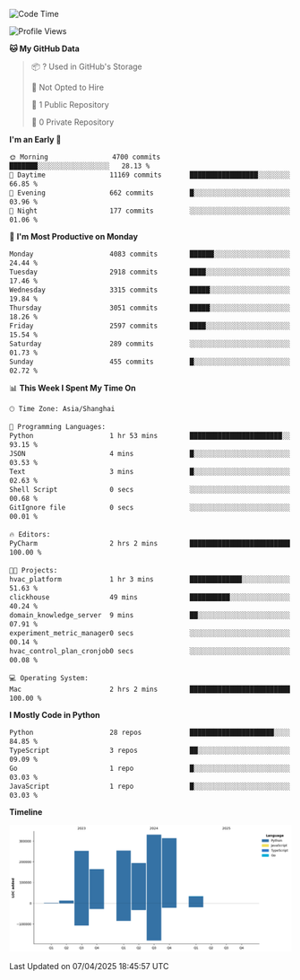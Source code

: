 <!--START_SECTION:waka-->
![Code Time](http://img.shields.io/badge/Code%20Time-224%20hrs%2036%20mins-blue)

![Profile Views](http://img.shields.io/badge/Profile%20Views-0-blue)

**🐱 My GitHub Data** 

> 📦 ? Used in GitHub's Storage 
 > 
> 🚫 Not Opted to Hire
 > 
> 📜 1 Public Repository 
 > 
> 🔑 0 Private Repository 
 > 
**I'm an Early 🐤** 

```text
🌞 Morning                4700 commits        ███████░░░░░░░░░░░░░░░░░░   28.13 % 
🌆 Daytime                11169 commits       █████████████████░░░░░░░░   66.85 % 
🌃 Evening                662 commits         █░░░░░░░░░░░░░░░░░░░░░░░░   03.96 % 
🌙 Night                  177 commits         ░░░░░░░░░░░░░░░░░░░░░░░░░   01.06 % 
```
📅 **I'm Most Productive on Monday** 

```text
Monday                   4083 commits        ██████░░░░░░░░░░░░░░░░░░░   24.44 % 
Tuesday                  2918 commits        ████░░░░░░░░░░░░░░░░░░░░░   17.46 % 
Wednesday                3315 commits        █████░░░░░░░░░░░░░░░░░░░░   19.84 % 
Thursday                 3051 commits        █████░░░░░░░░░░░░░░░░░░░░   18.26 % 
Friday                   2597 commits        ████░░░░░░░░░░░░░░░░░░░░░   15.54 % 
Saturday                 289 commits         ░░░░░░░░░░░░░░░░░░░░░░░░░   01.73 % 
Sunday                   455 commits         █░░░░░░░░░░░░░░░░░░░░░░░░   02.72 % 
```


📊 **This Week I Spent My Time On** 

```text
🕑︎ Time Zone: Asia/Shanghai

💬 Programming Languages: 
Python                   1 hr 53 mins        ███████████████████████░░   93.15 % 
JSON                     4 mins              █░░░░░░░░░░░░░░░░░░░░░░░░   03.53 % 
Text                     3 mins              █░░░░░░░░░░░░░░░░░░░░░░░░   02.63 % 
Shell Script             0 secs              ░░░░░░░░░░░░░░░░░░░░░░░░░   00.68 % 
GitIgnore file           0 secs              ░░░░░░░░░░░░░░░░░░░░░░░░░   00.01 % 

🔥 Editors: 
PyCharm                  2 hrs 2 mins        █████████████████████████   100.00 % 

🐱‍💻 Projects: 
hvac_platform            1 hr 3 mins         █████████████░░░░░░░░░░░░   51.63 % 
clickhouse               49 mins             ██████████░░░░░░░░░░░░░░░   40.24 % 
domain_knowledge_server  9 mins              ██░░░░░░░░░░░░░░░░░░░░░░░   07.91 % 
experiment_metric_manager0 secs              ░░░░░░░░░░░░░░░░░░░░░░░░░   00.14 % 
hvac_control_plan_cronjob0 secs              ░░░░░░░░░░░░░░░░░░░░░░░░░   00.08 % 

💻 Operating System: 
Mac                      2 hrs 2 mins        █████████████████████████   100.00 % 
```

**I Mostly Code in Python** 

```text
Python                   28 repos            █████████████████████░░░░   84.85 % 
TypeScript               3 repos             ██░░░░░░░░░░░░░░░░░░░░░░░   09.09 % 
Go                       1 repo              █░░░░░░░░░░░░░░░░░░░░░░░░   03.03 % 
JavaScript               1 repo              █░░░░░░░░░░░░░░░░░░░░░░░░   03.03 % 
```



**Timeline**

![Lines of Code chart](https://raw.githubusercontent.com/jixingyou/jixingyou/main/assets/bar_graph.png)


 Last Updated on 07/04/2025 18:45:57 UTC
<!--END_SECTION:waka-->